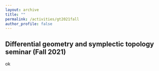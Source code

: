 ```yaml
---
layout: archive
title: ""
permalink: /activities/gt2021fall
author_profile: false
---
```


## Differential geometry and symplectic topology seminar (Fall 2021)

ok

